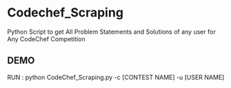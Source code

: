 # Codechef_Scraping
Python Script to get All Problem Statements and Solutions of any user for Any CodeChef Competition 

## DEMO
   RUN : python CodeChef_Scraping.py -c [CONTEST NAME] -u [USER NAME]
